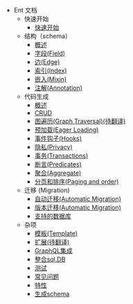 * Ent 文档
    * 快速开始
      * [快速开始](zh-cn/getting-started.md)
    * 结构（schema）
      * [概述](zh-cn/schema-def.md)
      * [字段(Field)](zh-cn/schema-fields.md)
      * [边(Edge)](zh-cn/schema-edges.md)
      * [索引(Index)](zh-cn/schema-indexes.md)
      * [嵌入(Mixin)](zh-cn/schema-mixin.md)
      * [注解(Annotation)](zh-cn/schema-annotations.md)
  * 代码生成
      * [概述](zh-cn/code-gen.md)
      * [CRUD](zh-cn/crud.md)
      * [图遍历(Graph Traversal)(待翻译)](zh-cn/traversals.md)
      * [预加载(Eager Loading)](zh-cn/eager-load.md)
      * [事件钩子(Hooks)](zh-cn/hooks.md)
      * [隐私(Privacy)](zh-cn/privacy.md)
      * [事务(Transactions)](zh-cn/transactions.md)
      * [断言(Predicates)](zh-cn/predicates.md)
      * [聚合(Aggregate)](zh-cn/aggregate.md)
      * [分页和排序(Paging and order)](zh-cn/paging.md)
  * 迁移 (Migration)
      * [自动迁移(Automatic Migration)](zh-cn/migrate.md)
      * [版本迁移(Automatic Migration)](zh-cn/migrate_versioned.md)
      * [支持的数据库](zh-cn/dialects.md)
  * 杂项
      * [模板(Template)](zh-cn/templates.md)
      * [扩展(待翻译)](zh-cn/extension.md)
      * [GraphQL集成](zh-cn/graphql.md)
      * [整合sql.DB](zh-cn/sql-integration.md)
      * [测试](zh-cn/testing.md)
      * [常见问题](zh-cn/faq.md)
      * [特性](zh-cn/features.md)
      * [生成schema](zh-cn/generating-ent-schemas.md)